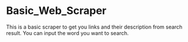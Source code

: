 # Basic_Web_Scraper
This is a basic scraper to get you links and their description from search result.
You can input the word you want to search.
